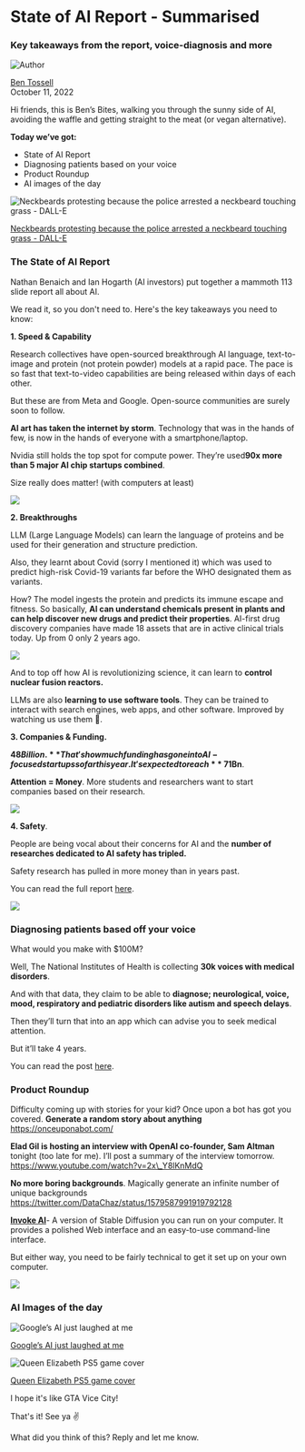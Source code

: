 # State of AI Report - Summarised

### Key takeaways from the report, voice-diagnosis and more

![Author](https://media.beehiiv.com/cdn-cgi/image/format=auto,onerror=redirect/uploads/user/profile_picture/fc858b4d-39e3-4be1-abf4-2b55504e21a2/thumb_uJ4UYake_400x400.jpg)

[Ben Tossell](https://www.twitter.com/bentossell)  
October 11, 2022

Hi friends, this is Ben’s Bites, walking you through the sunny side of AI, avoiding the waffle and getting straight to the meat (or vegan alternative).

**Today we’ve got:**

* State of AI Report
* Diagnosing patients based on your voice
* Product Roundup
* AI images of the day

![Neckbeards protesting because the police arrested a neckbeard touching grass - DALL-E](https://media.beehiiv.com/cdn-cgi/image/format=auto,onerror=redirect/uploads/asset/file/46a585c7-c10e-4f1d-a361-cf61881d8b0c/ezgif.com-gif-maker__6_.jpg)

[Neckbeards protesting because the police arrested a neckbeard touching grass - DALL-E](https://flight.beehiiv.net/v2/clicks/eyJhbGciOiJIUzI1NiIsInR5cCI6IkpXVCJ9.eyJ1cmwiOiJodHRwczovL3d3dy5yZWRkaXQuY29tL3Ivd2VpcmRkYWxsZS9jb21tZW50cy95MGVremQvbmVja2JlYXJkc19wcm90ZXN0aW5nX2JlY2F1c2VfdGhlX3BvbGljZV9hcnJlc3RlZC8iLCJwb3N0X2lkIjoiMmUxODE4MDktMzkyNC00MjI5LTk1MzUtMTlhMTc5NWZmZjc3IiwicHVibGljYXRpb25faWQiOiI0NDdmNmU2MC1lMzZhLTQ2NDItYjZmOC00NmJlYjE5MDQ1ZWMiLCJ2aXNpdF90b2tlbiI6ImExZGQwMTMzLTlhOGUtNDhlNy1hY2RhLTE2OTdjNmYwZGY3ZCIsImlhdCI6MTY3NDAzMTg2Ni43NzEsImlzcyI6Im9yY2hpZCJ9.Lk1MseLJlQj4reFCe-_NtZ55apBSCXguGM1irx_n-zc)

### **The State of AI Report**

Nathan Benaich and Ian Hogarth (AI investors) put together a mammoth 113 slide report all about AI.

We read it, so you don't need to. Here's the key takeaways you need to know:

**1\. Speed & Capability**

Research collectives have open-sourced breakthrough AI language, text-to-image and protein (not protein powder) models at a rapid pace. The pace is so fast that text-to-video capabilities are being released within days of each other.

But these are from Meta and Google. Open-source communities are surely soon to follow.

**AI art has taken the internet by storm**. Technology that was in the hands of few, is now in the hands of everyone with a smartphone/laptop.

Nvidia still holds the top spot for compute power. They’re used**90x more than 5 major AI chip startups combined**.

Size really does matter! (with computers at least)

![](https://media.beehiiv.com/cdn-cgi/image/format=auto,onerror=redirect/uploads/asset/file/2d335479-49b4-4d82-937a-81f4f4b26870/FexCe55WAAA3XoR.jpeg)

**2\. Breakthroughs**

LLM (Large Language Models) can learn the language of proteins and be used for their generation and structure prediction.

Also, they learnt about Covid (sorry I mentioned it) which was used to predict high-risk Covid-19 variants far before the WHO designated them as variants.

How? The model ingests the protein and predicts its immune escape and fitness. So basically, **AI can understand chemicals present in plants and can help discover new drugs and predict their properties**. AI-first drug discovery companies have made 18 assets that are in active clinical trials today. Up from 0 only 2 years ago.

![](https://media.beehiiv.com/cdn-cgi/image/format=auto,onerror=redirect/uploads/asset/file/d2e1c7af-78cb-4e82-80e4-15c198dac2a7/FexDUqqWIAEnO2v.jpeg)

And to top off how AI is revolutionizing science, it can learn to **control nuclear fusion reactors.**

LLMs are also **learning to use software tools**. They can be trained to interact with search engines, web apps, and other software. Improved by watching us use them 👀.

**3\. Companies & Funding.**

**$48 Billion.** That's how much funding has gone into AI-focused startups so far this year. It's expected to reach **~$71Bn**.

**Attention = Money**. More students and researchers want to start companies based on their research.

![](https://media.beehiiv.com/cdn-cgi/image/format=auto,onerror=redirect/uploads/asset/file/67cc20c6-7507-4a44-af7b-d101e5c398f4/FexENWRWQAAN3qv.jpeg)

**4\. Safety**.

People are being vocal about their concerns for AI and the **number of researches dedicated to AI safety has tripled.**

Safety research has pulled in more money than in years past.

You can read the full report [here](https://flight.beehiiv.net/v2/clicks/eyJhbGciOiJIUzI1NiIsInR5cCI6IkpXVCJ9.eyJ1cmwiOiJodHRwczovL3d3dy5zdGF0ZW9mLmFpLyIsInBvc3RfaWQiOiIyZTE4MTgwOS0zOTI0LTQyMjktOTUzNS0xOWExNzk1ZmZmNzciLCJwdWJsaWNhdGlvbl9pZCI6IjQ0N2Y2ZTYwLWUzNmEtNDY0Mi1iNmY4LTQ2YmViMTkwNDVlYyIsInZpc2l0X3Rva2VuIjoiYTFkZDAxMzMtOWE4ZS00OGU3LWFjZGEtMTY5N2M2ZjBkZjdkIiwiaWF0IjoxNjc0MDMxODY2Ljc3MSwiaXNzIjoib3JjaGlkIn0.qDwI_8ewsAZXpDoMdIFmW9D9J6Kqhig7VpxTWKAXBFs).

![](https://media.beehiiv.com/cdn-cgi/image/format=auto,onerror=redirect/uploads/asset/file/907e248e-7fd0-4df3-8a12-b05341627c49/a-doctor-diagnosing-a-patient-based-off-their-voice-914678992.png)

### **Diagnosing patients based off your voice**

What would you make with $100M?

Well, The National Institutes of Health is collecting **30k voices with medical disorders**.

And with that data, they claim to be able to **diagnose; neurological, voice, mood, respiratory and pediatric disorders like autism and speech delays**.

Then they’ll turn that into an app which can advise you to seek medical attention.

But it’ll take 4 years.

You can read the post [here](https://flight.beehiiv.net/v2/clicks/eyJhbGciOiJIUzI1NiIsInR5cCI6IkpXVCJ9.eyJ1cmwiOiJodHRwczovL3d3dy5ucHIub3JnLzIwMjIvMTAvMTAvMTEyNzE4MTQxOC9haS1hcHAtdm9pY2UtZGlhZ25vc2UtZGlzZWFzZSIsInBvc3RfaWQiOiIyZTE4MTgwOS0zOTI0LTQyMjktOTUzNS0xOWExNzk1ZmZmNzciLCJwdWJsaWNhdGlvbl9pZCI6IjQ0N2Y2ZTYwLWUzNmEtNDY0Mi1iNmY4LTQ2YmViMTkwNDVlYyIsInZpc2l0X3Rva2VuIjoiYTFkZDAxMzMtOWE4ZS00OGU3LWFjZGEtMTY5N2M2ZjBkZjdkIiwiaWF0IjoxNjc0MDMxODY2Ljc3MSwiaXNzIjoib3JjaGlkIn0.StjyCtt4J2k41tWCzglOzVFOh3HNJeii_BpEO_JHqpM).

### **Product Roundup**

Difficulty coming up with stories for your kid? Once upon a bot has got you covered. **Generate a random story about anything** [<u>https://onceuponabot.com/</u>](https://flight.beehiiv.net/v2/clicks/eyJhbGciOiJIUzI1NiIsInR5cCI6IkpXVCJ9.eyJ1cmwiOiJodHRwczovL29uY2V1cG9uYWJvdC5jb20vIiwicG9zdF9pZCI6IjJlMTgxODA5LTM5MjQtNDIyOS05NTM1LTE5YTE3OTVmZmY3NyIsInB1YmxpY2F0aW9uX2lkIjoiNDQ3ZjZlNjAtZTM2YS00NjQyLWI2ZjgtNDZiZWIxOTA0NWVjIiwidmlzaXRfdG9rZW4iOiJhMWRkMDEzMy05YThlLTQ4ZTctYWNkYS0xNjk3YzZmMGRmN2QiLCJpYXQiOjE2NzQwMzE4NjYuNzcxLCJpc3MiOiJvcmNoaWQifQ.JSQxa9Xt_Pm_0vwVavrbfQTNuB2ooDUY0v522azoDEg)

**Elad Gil is hosting an interview with OpenAI co-founder, Sam Altman** tonight (too late for me). I’ll post a summary of the interview tomorrow. [<u>https://www.youtube.com/watch?v=2x\_Y8lKnMdQ</u>](https://flight.beehiiv.net/v2/clicks/eyJhbGciOiJIUzI1NiIsInR5cCI6IkpXVCJ9.eyJ1cmwiOiJodHRwczovL3d3dy55b3V0dWJlLmNvbS93YXRjaD92PTJ4X1k4bEtuTWRRIiwicG9zdF9pZCI6IjJlMTgxODA5LTM5MjQtNDIyOS05NTM1LTE5YTE3OTVmZmY3NyIsInB1YmxpY2F0aW9uX2lkIjoiNDQ3ZjZlNjAtZTM2YS00NjQyLWI2ZjgtNDZiZWIxOTA0NWVjIiwidmlzaXRfdG9rZW4iOiJhMWRkMDEzMy05YThlLTQ4ZTctYWNkYS0xNjk3YzZmMGRmN2QiLCJpYXQiOjE2NzQwMzE4NjYuNzcxLCJpc3MiOiJvcmNoaWQifQ.QLEx213K50JhwjfVF9EPnBpz-bX-JIhLPYyIV2gbNF4)

**No more boring backgrounds**. Magically generate an infinite number of unique backgrounds [<u>https://twitter.com/DataChaz/status/1579587991919792128</u>](https://flight.beehiiv.net/v2/clicks/eyJhbGciOiJIUzI1NiIsInR5cCI6IkpXVCJ9.eyJ1cmwiOiJodHRwczovL3R3aXR0ZXIuY29tL0RhdGFDaGF6L3N0YXR1cy8xNTc5NTg3OTkxOTE5NzkyMTI4IiwicG9zdF9pZCI6IjJlMTgxODA5LTM5MjQtNDIyOS05NTM1LTE5YTE3OTVmZmY3NyIsInB1YmxpY2F0aW9uX2lkIjoiNDQ3ZjZlNjAtZTM2YS00NjQyLWI2ZjgtNDZiZWIxOTA0NWVjIiwidmlzaXRfdG9rZW4iOiJhMWRkMDEzMy05YThlLTQ4ZTctYWNkYS0xNjk3YzZmMGRmN2QiLCJpYXQiOjE2NzQwMzE4NjYuNzcyLCJpc3MiOiJvcmNoaWQifQ.OtZSBNI6oAN3EkDGKpt6rekw1rc_zWBGPYGqghj_YUo)

[**Invoke AI**](https://flight.beehiiv.net/v2/clicks/eyJhbGciOiJIUzI1NiIsInR5cCI6IkpXVCJ9.eyJ1cmwiOiJodHRwczovL2dpdGh1Yi5jb20vaW52b2tlLWFpL0ludm9rZUFJIiwicG9zdF9pZCI6IjJlMTgxODA5LTM5MjQtNDIyOS05NTM1LTE5YTE3OTVmZmY3NyIsInB1YmxpY2F0aW9uX2lkIjoiNDQ3ZjZlNjAtZTM2YS00NjQyLWI2ZjgtNDZiZWIxOTA0NWVjIiwidmlzaXRfdG9rZW4iOiJhMWRkMDEzMy05YThlLTQ4ZTctYWNkYS0xNjk3YzZmMGRmN2QiLCJpYXQiOjE2NzQwMzE4NjYuNzcyLCJpc3MiOiJvcmNoaWQifQ.6obghRTKM-L1csR32UdK0vPQ2bEBW74E_naONrFgdQ8)\- A version of Stable Diffusion you can run on your computer. It provides a polished Web interface and an easy-to-use command-line interface.

But either way, you need to be fairly technical to get it set up on your own computer.

![](https://media.beehiiv.com/cdn-cgi/image/format=auto,onerror=redirect/uploads/asset/file/fdd444a9-edb2-4efd-a790-74ab4973645c/invoke-web-server-1.png)

### **AI Images of the day**

![Google’s AI just laughed at me](https://media.beehiiv.com/cdn-cgi/image/format=auto,onerror=redirect/uploads/asset/file/4ac52fa8-e07f-4978-90db-41dea3378a39/ezgif.com-gif-maker__7_.jpg)

[Google’s AI just laughed at me](https://flight.beehiiv.net/v2/clicks/eyJhbGciOiJIUzI1NiIsInR5cCI6IkpXVCJ9.eyJ1cmwiOiJodHRwczovL3d3dy5yZWRkaXQuY29tL3IvYXJ0aWZpY2lhbC9jb21tZW50cy95MG5ra2wvZ29vZ2xlc19haV9qdXN0X2xhdWdoZWRfYXRfbWUvIiwicG9zdF9pZCI6IjJlMTgxODA5LTM5MjQtNDIyOS05NTM1LTE5YTE3OTVmZmY3NyIsInB1YmxpY2F0aW9uX2lkIjoiNDQ3ZjZlNjAtZTM2YS00NjQyLWI2ZjgtNDZiZWIxOTA0NWVjIiwidmlzaXRfdG9rZW4iOiJhMWRkMDEzMy05YThlLTQ4ZTctYWNkYS0xNjk3YzZmMGRmN2QiLCJpYXQiOjE2NzQwMzE4NjYuNzcyLCJpc3MiOiJvcmNoaWQifQ.vAY27mmhy1n3yWlu4aNHRysH5JhfK5NoD0wEBaczV9s)

![Queen Elizabeth PS5 game cover](https://media.beehiiv.com/cdn-cgi/image/format=auto,onerror=redirect/uploads/asset/file/4f949319-7cc5-44c5-a1f3-53f805848bfc/cjldhxy7sxs91.png)

[Queen Elizabeth PS5 game cover](https://flight.beehiiv.net/v2/clicks/eyJhbGciOiJIUzI1NiIsInR5cCI6IkpXVCJ9.eyJ1cmwiOiJodHRwczovL3d3dy5yZWRkaXQuY29tL3Ivd2VpcmRkYWxsZS9jb21tZW50cy95MDkybTYvcXVlZW5fZWxpemFiZXRoX3BzNV9nYW1lX2NvdmVyLyIsInBvc3RfaWQiOiIyZTE4MTgwOS0zOTI0LTQyMjktOTUzNS0xOWExNzk1ZmZmNzciLCJwdWJsaWNhdGlvbl9pZCI6IjQ0N2Y2ZTYwLWUzNmEtNDY0Mi1iNmY4LTQ2YmViMTkwNDVlYyIsInZpc2l0X3Rva2VuIjoiYTFkZDAxMzMtOWE4ZS00OGU3LWFjZGEtMTY5N2M2ZjBkZjdkIiwiaWF0IjoxNjc0MDMxODY2Ljc3MiwiaXNzIjoib3JjaGlkIn0.iH89aet4yQvQBg2i3EpVN3XTPjW4hzhHcI9u4j4SQAU)

I hope it's like GTA Vice City!

That's it! See ya ✌️

What did you think of this? Reply and let me know.